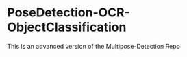 # PoseDetection-OCR-ObjectClassification
This is an advanced version of the Multipose-Detection Repo
